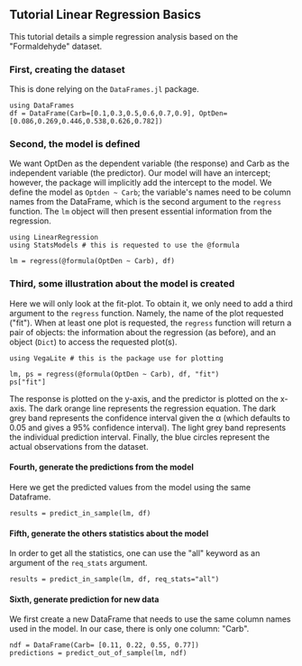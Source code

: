 ## Tutorial Linear Regression Basics

This tutorial details a simple regression analysis based on the "Formaldehyde" dataset.

### First, creating the dataset

This is done relying on the `DataFrames.jl` package.

```@example basic1
using DataFrames
df = DataFrame(Carb=[0.1,0.3,0.5,0.6,0.7,0.9], OptDen=[0.086,0.269,0.446,0.538,0.626,0.782])
```

### Second, the model is defined
We want OptDen as the dependent variable (the response) and Carb as the independent variable (the predictor). Our model will have an intercept; however, the package will implicitly add the intercept to the model. We define the model as `Optden ~ Carb`; the variable's names need to be column names from the DataFrame, which is the second argument to the `regress` function. The `lm` object will then present essential information from the regression.

```@example basic1
using LinearRegression
using StatsModels # this is requested to use the @formula

lm = regress(@formula(OptDen ~ Carb), df)
```

### Third, some illustration about the model is created
Here we will only look at the fit-plot. To obtain it, we only need to add a third argument to the `regress` function. Namely, the name of the plot requested ("fit"). When at least one plot is requested, the `regress` function will return a pair of objects: the information about the regression (as before), and an object (`Dict`) to access the requested plot(s).

```@example basic1
using VegaLite # this is the package use for plotting

lm, ps = regress(@formula(OptDen ~ Carb), df, "fit")
ps["fit"]
```

The response is plotted on the y-axis, and the predictor is plotted on the x-axis. The dark orange line represents the regression equation. The dark grey band represents the confidence interval given the α (which defaults to 0.05 and gives a 95% confidence interval). The light grey band represents the individual prediction interval. Finally, the blue circles represent the actual observations from the dataset.

#### Fourth, generate the predictions from the model
Here we get the predicted values from the model using the same Dataframe.
```@example basic1
results = predict_in_sample(lm, df)
```

#### Fifth, generate the others statistics about the model
In order to get all the statistics, one can use the "all" keyword as an argument of the `req_stats` argument.

```@example basic1
results = predict_in_sample(lm, df, req_stats="all")
```

#### Sixth, generate prediction for new data
We first create a new DataFrame that needs to use the same column names used in the model. In our case, there is only one column: "Carb".

```@example basic1
ndf = DataFrame(Carb= [0.11, 0.22, 0.55, 0.77])
predictions = predict_out_of_sample(lm, ndf)
```

